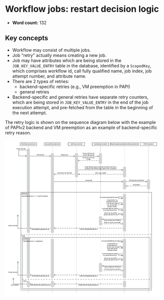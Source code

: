 # Workflow jobs: restart decision logic

* **Word count:** 132

## Key concepts

* Workflow may consist of multiple jobs.
* Job "retry" actually means creating a new job.
* Job may have attributes which are being stored in the `JOB_KEY_VALUE_ENTRY` table in the database, identified by a 
`ScopedKey`, which comprises workflow id, call fully qualified name, job index, job attempt number, and attribute name.
* There are 2 types of retries:
  * backend-specific retries (e.g., VM preemption in PAPI)
  * general retries 
* Backend-specific and general retries have separate retry counters, which are being stored in `JOB_KEY_VALUE_ENTRY` in
the end of the job execution attempt, and pre-fetched from the table in the beginning of the next attempt.

The retry logic is shown on the sequence diagram below with the example of PAPIv2 backend and VM preemption as an example 
of backend-specific retry reason.

![Job retry logic (example with PAPIv2 and VM preemption)](Workflow_job_retry_logic_(example_with_PAPIv2_and_VM_preemption).png)
